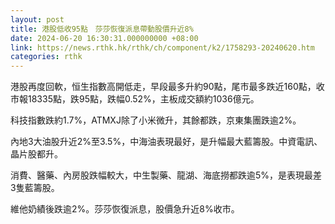 ```yaml
---
layout: post
title: 港股低收95點　莎莎恢復派息帶動股價升近8%
date: 2024-06-20 16:30:31.000000000 +08:00
link: https://news.rthk.hk/rthk/ch/component/k2/1758293-20240620.htm
categories: rthk
---
```


港股再度回軟，恒生指數高開低走，早段最多升約90點，尾市最多跌近160點，收市報18335點，跌95點，跌幅0.52%，主板成交額約1036億元。

科技指數跌約1.7%，ATMXJ除了小米微升，其餘都跌，京東集團跌逾2%。

內地3大油股升近2%至3.5%，中海油表現最好，是升幅最大藍籌股。中資電訊、晶片股都升。

消費、醫藥、內房股跌幅較大，中生製藥、龍湖、海底撈都跌逾5%，是表現最差3隻藍籌股。

維他奶績後跌逾2%。莎莎恢復派息，股價急升近8%收市。
